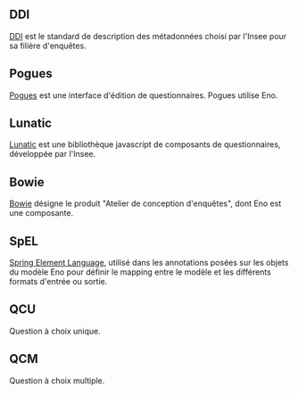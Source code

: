 ## DDI
[DDI](https://ddialliance.org/) est le standard de description des métadonnées choisi par l'Insee pour sa filière d'enquêtes.

## Pogues
[Pogues](https://github.com/InseeFr/Pogues) est une interface d'édition de questionnaires. Pogues utilise Eno.

## Lunatic
[Lunatic](https://github.com/InseeFr/Lunatic) est une bibliothèque javascript de composants de questionnaires, développée par l'Insee.

## Bowie
[Bowie](https://github.com/InseeFr/Bowie) désigne le produit "Atelier de conception d'enquêtes", dont Eno est une composante.

## SpEL
[Spring Element Language](https://docs.spring.io/spring-framework/docs/current/reference/html/core.html), utilisé dans les annotations posées sur les objets du modèle Eno pour définir le mapping entre le modèle et les différents formats d'entrée ou sortie.

## QCU
Question à choix unique.

## QCM
Question à choix multiple.
